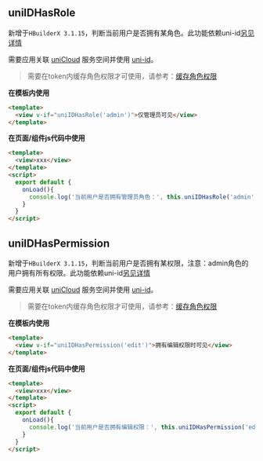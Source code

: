 ## uniIDHasRole

新增于`HBuilderX 3.1.15`，判断当前用户是否拥有某角色。此功能依赖uni-id[另见详情](https://uniapp.dcloud.io/uniCloud/uni-id)

需要应用关联 [uniCloud](https://uniapp.dcloud.net.cn/uniCloud/README) 服务空间并使用 [uni-id](https://uniapp.dcloud.net.cn/uniCloud/uni-id/summary.html)。

> 需要在token内缓存角色权限才可使用，请参考：[缓存角色权限](https://uniapp.dcloud.net.cn/uniCloud/uni-id?id=cachepermissionintoken)

**在模板内使用**

```html
<template>
  <view v-if="uniIDHasRole('admin')">仅管理员可见</view>
</template>
```

**在页面/组件js代码中使用**

```html
<template>
  <view>xxx</view>
</template>
<script>
  export default {
    onLoad(){
      console.log('当前用户是否拥有管理员角色：', this.uniIDHasRole('admin'))
    }
  }
</script>
```

## uniIDHasPermission

新增于`HBuilderX 3.1.15`，判断当前用户是否拥有某权限，注意：admin角色的用户拥有所有权限。此功能依赖uni-id[另见详情](https://uniapp.dcloud.io/uniCloud/uni-id)

需要应用关联 [uniCloud](https://uniapp.dcloud.net.cn/uniCloud/README) 服务空间并使用 [uni-id](https://uniapp.dcloud.net.cn/uniCloud/uni-id/summary.html)。

> 需要在token内缓存角色权限才可使用，请参考：[缓存角色权限](https://uniapp.dcloud.net.cn/uniCloud/uni-id/summary.html#cache-permission-in-token)

**在模板内使用**

```html
<template>
  <view v-if="uniIDHasPermission('edit')">拥有编辑权限时可见</view>
</template>
```

**在页面/组件js代码中使用**

```html
<template>
  <view>xxx</view>
</template>
<script>
  export default {
    onLoad(){
      console.log('当前用户是否拥有编辑权限：', this.uniIDHasPermission('edit'))
    }
  }
</script>
```
